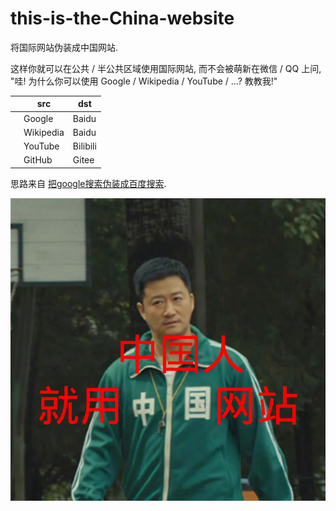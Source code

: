# this-is-the-China-website

将国际网站伪装成中国网站.

这样你就可以在公共 / 半公共区域使用国际网站, 而不会被萌新在微信 / QQ 上问, "哇! 为什么你可以使用 Google / Wikipedia / YouTube / ...? 教教我!"

|   | src | dst |
| - | --- | --- |
|   | Google | Baidu |
|   | Wikipedia | Baidu |
|   | YouTube | Bilibili |
|   | GitHub | Gitee |

思路来自 [把google搜索伪装成百度搜索](https://greasyfork.org/zh-CN/scripts/372883-%E6%8A%8Agoogle%E6%90%9C%E7%B4%A2%E4%BC%AA%E8%A3%85%E6%88%90%E7%99%BE%E5%BA%A6%E6%90%9C%E7%B4%A2).

![中国人就用中国网站](./jing.png)
